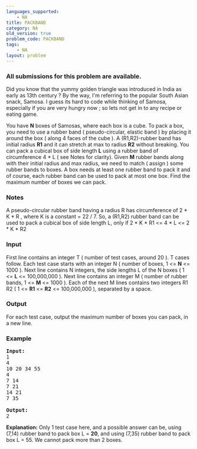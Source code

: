 ```yaml
---
languages_supported:
    - NA
title: PACKBAND
category: NA
old_version: true
problem_code: PACKBAND
tags:
    - NA
layout: problem
---
```

###  All submissions for this problem are available. 

Did you know that the yummy golden triangle was introduced in India as early as 13th century ? By the way, I'm referring to the popular South Asian snack, Samosa. I guess its hard to code while thinking of Samosa, especially if you are very hungry now ; so lets not get in to any recipe or eating game.

You have **N** boxes of Samosas, where each box is a cube. To pack a box, you need to use a rubber band ( pseudo-circular, elastic band ) by placing it around the box ( along 4 faces of the cube ). A (R1,R2)-rubber band has initial radius **R1** and it can stretch at max to radius **R2** without breaking. You can pack a cubical box of side length **L** using a rubber band of circumference 4 \* L ( see Notes for clarity). Given **M** rubber bands along with their initial radius and max radius, we need to match ( assign ) some rubber bands to boxes. A box needs at least one rubber band to pack it and of course, each rubber band can be used to pack at most one box. Find the maximum number of boxes we can pack.

### Notes

A pseudo-circular rubber band having a radius R has circumference of 2 \* K \* R , where K is a constant = 22 / 7. So, a (R1,R2) rubber band can be used to pack a cubical box of side length L, only if 2 \* K \* R1 &lt;= 4 \* L &lt;= 2 \* K \* R2

### Input

First line contains an integer T ( number of test cases, around 20 ). T cases follow. Each test case starts with an integer N ( number of boxes, 1 &lt;= **N** &lt;= 1000 ). Next line contains N integers, the side lengths L of the N boxes ( 1 &lt;= **L** &lt;= 100,000,000 ). Next line contains an integer M ( number of rubber bands, 1 &lt;= **M** &lt;= 1000 ). Each of the next M lines contains two integers R1 R2 ( 1 &lt;= **R1** &lt;= **R2** &lt;= 100,000,000 ), separated by a space.

### Output

For each test case, output the maximum number of boxes you can pack, in a new line.

### Example

<pre><b>Input:</b>
1
4
10 20 34 55
4
7 14
7 21
14 21
7 35

<b>Output:</b>
2
</pre>

 **Explanation:** Only 1 test case here, and a possible answer can be, using (7,14) rubber band to pack box L = **20**, and using (7,35) rubber band to pack box L = 55. We cannot pack more than 2 boxes.
